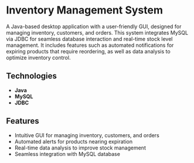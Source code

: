 # Inventory Management System

A Java-based desktop application with a user-friendly GUI, designed for managing inventory, customers, and orders. This system integrates MySQL via JDBC for seamless database interaction and real-time stock level management. It includes features such as automated notifications for expiring products that require reordering, as well as data analysis to optimize inventory control.

## Technologies
- **Java**
- **MySQL**
- **JDBC**

## Features
- Intuitive GUI for managing inventory, customers, and orders
- Automated alerts for products nearing expiration
- Real-time data analysis to improve stock management
- Seamless integration with MySQL database
